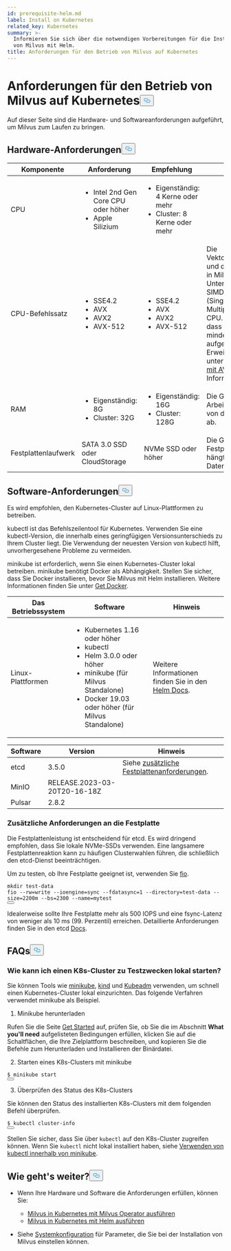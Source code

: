 ```yaml
---
id: prerequisite-helm.md
label: Install on Kubernetes
related_key: Kubernetes
summary: >-
  Informieren Sie sich über die notwendigen Vorbereitungen für die Installation
  von Milvus mit Helm.
title: Anforderungen für den Betrieb von Milvus auf Kubernetes
---
```


<h1 id="Requirements-for-running-Milvus-on-Kubernetes" class="common-anchor-header">Anforderungen für den Betrieb von Milvus auf Kubernetes<button data-href="#Requirements-for-running-Milvus-on-Kubernetes" class="anchor-icon" translate="no">
      <svg translate="no"
        aria-hidden="true"
        focusable="false"
        height="20"
        version="1.1"
        viewBox="0 0 16 16"
        width="16"
      >
        <path
          fill="#0092E4"
          fill-rule="evenodd"
          d="M4 9h1v1H4c-1.5 0-3-1.69-3-3.5S2.55 3 4 3h4c1.45 0 3 1.69 3 3.5 0 1.41-.91 2.72-2 3.25V8.59c.58-.45 1-1.27 1-2.09C10 5.22 8.98 4 8 4H4c-.98 0-2 1.22-2 2.5S3 9 4 9zm9-3h-1v1h1c1 0 2 1.22 2 2.5S13.98 12 13 12H9c-.98 0-2-1.22-2-2.5 0-.83.42-1.64 1-2.09V6.25c-1.09.53-2 1.84-2 3.25C6 11.31 7.55 13 9 13h4c1.45 0 3-1.69 3-3.5S14.5 6 13 6z"
        ></path>
      </svg>
    </button></h1><p>Auf dieser Seite sind die Hardware- und Softwareanforderungen aufgeführt, um Milvus zum Laufen zu bringen.</p>
<h2 id="Hardware-requirements" class="common-anchor-header">Hardware-Anforderungen<button data-href="#Hardware-requirements" class="anchor-icon" translate="no">
      <svg translate="no"
        aria-hidden="true"
        focusable="false"
        height="20"
        version="1.1"
        viewBox="0 0 16 16"
        width="16"
      >
        <path
          fill="#0092E4"
          fill-rule="evenodd"
          d="M4 9h1v1H4c-1.5 0-3-1.69-3-3.5S2.55 3 4 3h4c1.45 0 3 1.69 3 3.5 0 1.41-.91 2.72-2 3.25V8.59c.58-.45 1-1.27 1-2.09C10 5.22 8.98 4 8 4H4c-.98 0-2 1.22-2 2.5S3 9 4 9zm9-3h-1v1h1c1 0 2 1.22 2 2.5S13.98 12 13 12H9c-.98 0-2-1.22-2-2.5 0-.83.42-1.64 1-2.09V6.25c-1.09.53-2 1.84-2 3.25C6 11.31 7.55 13 9 13h4c1.45 0 3-1.69 3-3.5S14.5 6 13 6z"
        ></path>
      </svg>
    </button></h2><table>
<thead>
<tr><th>Komponente</th><th>Anforderung</th><th>Empfehlung</th><th>Hinweis</th></tr>
</thead>
<tbody>
<tr><td>CPU</td><td><ul><li>Intel 2nd Gen Core CPU oder höher</li><li>Apple Silizium</li></ul></td><td><ul><li>Eigenständig: 4 Kerne oder mehr</li><li>Cluster: 8 Kerne oder mehr</li></ul></td><td></td></tr>
<tr><td>CPU-Befehlssatz</td><td><ul><li>SSE4.2</li><li>AVX</li><li>AVX2</li><li>AVX-512</li></ul></td><td><ul><li>SSE4.2</li><li>AVX</li><li>AVX2</li><li>AVX-512</li></ul></td><td>Die Vektorähnlichkeitssuche und die Indexerstellung in Milvus erfordern die Unterstützung von SIMD-Erweiterungen (Single Instruction, Multiple Data) durch die CPU. Stellen Sie sicher, dass die CPU mindestens eine der aufgeführten SIMD-Erweiterungen unterstützt. Siehe <a href="https://en.wikipedia.org/wiki/Advanced_Vector_Extensions#CPUs_with_AVX">CPUs mit AVX</a> für weitere Informationen.</td></tr>
<tr><td>RAM</td><td><ul><li>Eigenständig: 8G</li><li>Cluster: 32G</li></ul></td><td><ul><li>Eigenständig: 16G</li><li>Cluster: 128G</li></ul></td><td>Die Größe des Arbeitsspeichers hängt von der Datenmenge ab.</td></tr>
<tr><td>Festplattenlaufwerk</td><td>SATA 3.0 SSD oder CloudStorage</td><td>NVMe SSD oder höher</td><td>Die Größe des Festplattenlaufwerks hängt vom Datenvolumen ab.</td></tr>
</tbody>
</table>
<h2 id="Software-requirements" class="common-anchor-header">Software-Anforderungen<button data-href="#Software-requirements" class="anchor-icon" translate="no">
      <svg translate="no"
        aria-hidden="true"
        focusable="false"
        height="20"
        version="1.1"
        viewBox="0 0 16 16"
        width="16"
      >
        <path
          fill="#0092E4"
          fill-rule="evenodd"
          d="M4 9h1v1H4c-1.5 0-3-1.69-3-3.5S2.55 3 4 3h4c1.45 0 3 1.69 3 3.5 0 1.41-.91 2.72-2 3.25V8.59c.58-.45 1-1.27 1-2.09C10 5.22 8.98 4 8 4H4c-.98 0-2 1.22-2 2.5S3 9 4 9zm9-3h-1v1h1c1 0 2 1.22 2 2.5S13.98 12 13 12H9c-.98 0-2-1.22-2-2.5 0-.83.42-1.64 1-2.09V6.25c-1.09.53-2 1.84-2 3.25C6 11.31 7.55 13 9 13h4c1.45 0 3-1.69 3-3.5S14.5 6 13 6z"
        ></path>
      </svg>
    </button></h2><p>Es wird empfohlen, den Kubernetes-Cluster auf Linux-Plattformen zu betreiben.</p>
<p>kubectl ist das Befehlszeilentool für Kubernetes. Verwenden Sie eine kubectl-Version, die innerhalb eines geringfügigen Versionsunterschieds zu Ihrem Cluster liegt. Die Verwendung der neuesten Version von kubectl hilft, unvorhergesehene Probleme zu vermeiden.</p>
<p>minikube ist erforderlich, wenn Sie einen Kubernetes-Cluster lokal betreiben. minikube benötigt Docker als Abhängigkeit. Stellen Sie sicher, dass Sie Docker installieren, bevor Sie Milvus mit Helm installieren. Weitere Informationen finden Sie unter <a href="https://docs.docker.com/get-docker">Get Docker</a>.</p>
<table>
<thead>
<tr><th>Das Betriebssystem</th><th>Software</th><th>Hinweis</th></tr>
</thead>
<tbody>
<tr><td>Linux-Plattformen</td><td><ul><li>Kubernetes 1.16 oder höher</li><li>kubectl</li><li>Helm 3.0.0 oder höher</li><li>minikube (für Milvus Standalone)</li><li>Docker 19.03 oder höher (für Milvus Standalone)</li></ul></td><td>Weitere Informationen finden Sie in den <a href="https://helm.sh/docs/">Helm Docs</a>.</td></tr>
</tbody>
</table>
<table>
<thead>
<tr><th>Software</th><th>Version</th><th>Hinweis</th></tr>
</thead>
<tbody>
<tr><td>etcd</td><td>3.5.0</td><td>Siehe <a href="#Additional-disk-requirements">zusätzliche Festplattenanforderungen</a>.</td></tr>
<tr><td>MinIO</td><td>RELEASE.2023-03-20T20-16-18Z</td><td></td></tr>
<tr><td>Pulsar</td><td>2.8.2</td><td></td></tr>
</tbody>
</table>
<h3 id="Additional-disk-requirements" class="common-anchor-header">Zusätzliche Anforderungen an die Festplatte</h3><p>Die Festplattenleistung ist entscheidend für etcd. Es wird dringend empfohlen, dass Sie lokale NVMe-SSDs verwenden. Eine langsamere Festplattenreaktion kann zu häufigen Clusterwahlen führen, die schließlich den etcd-Dienst beeinträchtigen.</p>
<p>Um zu testen, ob Ihre Festplatte geeignet ist, verwenden Sie <a href="https://github.com/axboe/fio">fio</a>.</p>
<pre><code translate="no" class="language-bash"><span class="hljs-built_in">mkdir</span> test-data
fio --rw=write --ioengine=<span class="hljs-built_in">sync</span> --fdatasync=1 --directory=test-data --size=2200m --bs=2300 --name=mytest
<button class="copy-code-btn"></button></code></pre>
<p>Idealerweise sollte Ihre Festplatte mehr als 500 IOPS und eine fsync-Latenz von weniger als 10 ms (99. Perzentil) erreichen. Detaillierte Anforderungen finden Sie in den etcd <a href="https://etcd.io/docs/v3.5/op-guide/hardware/#disks">Docs</a>.</p>
<h2 id="FAQs" class="common-anchor-header">FAQs<button data-href="#FAQs" class="anchor-icon" translate="no">
      <svg translate="no"
        aria-hidden="true"
        focusable="false"
        height="20"
        version="1.1"
        viewBox="0 0 16 16"
        width="16"
      >
        <path
          fill="#0092E4"
          fill-rule="evenodd"
          d="M4 9h1v1H4c-1.5 0-3-1.69-3-3.5S2.55 3 4 3h4c1.45 0 3 1.69 3 3.5 0 1.41-.91 2.72-2 3.25V8.59c.58-.45 1-1.27 1-2.09C10 5.22 8.98 4 8 4H4c-.98 0-2 1.22-2 2.5S3 9 4 9zm9-3h-1v1h1c1 0 2 1.22 2 2.5S13.98 12 13 12H9c-.98 0-2-1.22-2-2.5 0-.83.42-1.64 1-2.09V6.25c-1.09.53-2 1.84-2 3.25C6 11.31 7.55 13 9 13h4c1.45 0 3-1.69 3-3.5S14.5 6 13 6z"
        ></path>
      </svg>
    </button></h2><h3 id="How-can-I-start-a-K8s-cluster-locally-for-test-purposes" class="common-anchor-header">Wie kann ich einen K8s-Cluster zu Testzwecken lokal starten?</h3><p>Sie können Tools wie <a href="https://minikube.sigs.k8s.io/docs/">minikube</a>, <a href="https://kind.sigs.k8s.io/">kind</a> und <a href="https://kubernetes.io/docs/reference/setup-tools/kubeadm/">Kubeadm</a> verwenden, um schnell einen Kubernetes-Cluster lokal einzurichten. Das folgende Verfahren verwendet minikube als Beispiel.</p>
<ol>
<li>Minikube herunterladen</li>
</ol>
<p>Rufen Sie die Seite <a href="https://minikube.sigs.k8s.io/docs/start/">Get Started</a> auf, prüfen Sie, ob Sie die im Abschnitt <strong>What you'll need</strong> aufgelisteten Bedingungen erfüllen, klicken Sie auf die Schaltflächen, die Ihre Zielplattform beschreiben, und kopieren Sie die Befehle zum Herunterladen und Installieren der Binärdatei.</p>
<ol start="2">
<li>Starten eines K8s-Clusters mit minikube</li>
</ol>
<pre><code translate="no" class="language-shell">$ minikube start
<button class="copy-code-btn"></button></code></pre>
<ol start="3">
<li>Überprüfen des Status des K8s-Clusters</li>
</ol>
<p>Sie können den Status des installierten K8s-Clusters mit dem folgenden Befehl überprüfen.</p>
<pre><code translate="no" class="language-shell">$ kubectl cluster-info
<button class="copy-code-btn"></button></code></pre>
<div class="alert note">
<p>Stellen Sie sicher, dass Sie über <code translate="no">kubectl</code> auf den K8s-Cluster zugreifen können. Wenn Sie <code translate="no">kubectl</code> nicht lokal installiert haben, siehe <a href="https://minikube.sigs.k8s.io/docs/handbook/kubectl/">Verwenden von kubectl innerhalb von minikube</a>.</p>
</div>
<h2 id="Whats-next" class="common-anchor-header">Wie geht's weiter?<button data-href="#Whats-next" class="anchor-icon" translate="no">
      <svg translate="no"
        aria-hidden="true"
        focusable="false"
        height="20"
        version="1.1"
        viewBox="0 0 16 16"
        width="16"
      >
        <path
          fill="#0092E4"
          fill-rule="evenodd"
          d="M4 9h1v1H4c-1.5 0-3-1.69-3-3.5S2.55 3 4 3h4c1.45 0 3 1.69 3 3.5 0 1.41-.91 2.72-2 3.25V8.59c.58-.45 1-1.27 1-2.09C10 5.22 8.98 4 8 4H4c-.98 0-2 1.22-2 2.5S3 9 4 9zm9-3h-1v1h1c1 0 2 1.22 2 2.5S13.98 12 13 12H9c-.98 0-2-1.22-2-2.5 0-.83.42-1.64 1-2.09V6.25c-1.09.53-2 1.84-2 3.25C6 11.31 7.55 13 9 13h4c1.45 0 3-1.69 3-3.5S14.5 6 13 6z"
        ></path>
      </svg>
    </button></h2><ul>
<li><p>Wenn Ihre Hardware und Software die Anforderungen erfüllen, können Sie:</p>
<ul>
<li><a href="/docs/de/v2.5.x/install_cluster-milvusoperator.md">Milvus in Kubernetes mit Milvus Operator ausführen</a></li>
<li><a href="/docs/de/v2.5.x/install_cluster-helm.md">Milvus in Kubernetes mit Helm ausführen</a></li>
</ul></li>
<li><p>Siehe <a href="/docs/de/v2.5.x/system_configuration.md">Systemkonfiguration</a> für Parameter, die Sie bei der Installation von Milvus einstellen können.</p></li>
</ul>
